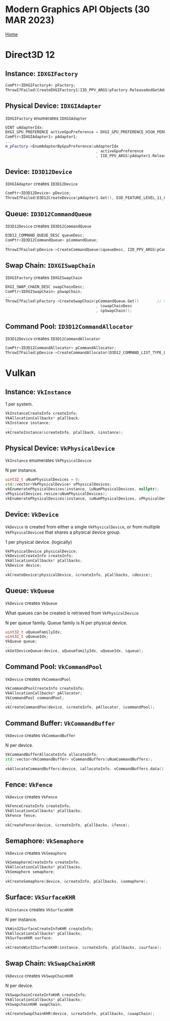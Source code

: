 # Modern Graphics API Objects (30 MAR 2023)
[Home](/)

# Direct3D 12

## Instance: `IDXGIFactory`

```cpp
ComPtr<IDXGIFactory4> pFactory;
ThrowIfFailed(CreateDXGIFactory1(IID_PPV_ARGS(pFactory.ReleaseAndGetAddressOf())));
```

## Physical Device: `IDXGIAdapter`

`IDXGIFactory` enumerates `IDXGIAdapter`

```cpp
UINT uAdapterIdx;
DXGI_GPU_PREFERENCE activeGpuPreference = DXGI_GPU_PREFERENCE_HIGH_PERFORMANCE;
ComPtr<IDXGIAdapter1> pAdapter1;
...
m_pFactory->EnumAdapterByGpuPreference(uAdapterIdx
                                        , activeGpuPreference
                                        , IID_PPV_ARGS(pAdapter1.ReleaseAndGetAddressOf()));
```

## Device: `ID3D12Device`

`IDXGIAdapter` creates `ID3D12Device`

```cpp
ComPtr<ID3D12Device> pDevice;
ThrowIfFailed(D3D12CreateDevice(pAdapter1.Get(), D3D_FEATURE_LEVEL_11_0, IID_PPV_ARGS(pDevice.ReleaseAndGetAddressOf())));
```

## Queue: `ID3D12CommandQueue`

`ID3D12Device` creates `ID3D12CommandQueue`

```cpp
D3D12_COMMAND_QUEUE_DESC queueDesc;
ComPtr<ID3D12CommandQueue> pCommandQueue;
...
ThrowIfFailed(pDevice->CreateCommandQueue(&queueDesc, IID_PPV_ARGS(pCommandQueue.ReleaseAndGetAddressOf())));
```

## Swap Chain: `IDXGISwapChain`

`IDXGIFactory` creates `IDXGISwapChain`

```cpp
DXGI_SWAP_CHAIN_DESC swapChainDesc;
ComPtr<IDXGISwapChain> pSwapChain;
...
ThrowIfFailed(pFactory->CreateSwapChain(pCommandQueue.Get()        // Swap chain needs the queue so that it can force a flush on it.
                                        , &swapChainDesc
                                        , &pSwapChain));
```

## Command Pool: `ID3D12CommandAllocator`

`ID3D12Device` creates `ID3D12CommandAllocator`

```cpp
ComPtr<ID3D12CommandAllocator> pCommandAllocator;
ThrowIfFailed(pDevice->CreateCommandAllocator(D3D12_COMMAND_LIST_TYPE_DIRECT, IID_PPV_ARGS(&pCommandAllocator)));
```

# Vulkan

## Instance: `VkInstance`

1 per system.

```cpp
VkInstanceCreateInfo createInfo;
VkAllocationCallbacks* pCallback;
VkInstance instance;
...
vkCreateInstance(&createInfo, pCallback, &instance);
```

## Physical Device: `VkPhysicalDevice`

`VkInstance` enumerates `VkPhysicalDevice`

N per instance.

```cpp
uint32_t uNumPhysicalDevices = 0;
std::vector<VkPhysicalDevice> vPhysicalDevices;
vkEnumeratePhysicalDevices(instance, &uNumPhysicalDevices, nullptr);
vPhysicalDevices.resize(uNumPhysicalDevices);
vkEnumeratePhysicalDevices(instance, &uNumPhysicalDevices, vPhysicalDevices.data());
```

## Device: `VkDevice`

`VkDevice` is created from either a single `VkPhysicalDevice`, or from multiple `VkPhysicalDevice`s that shares a physical device group.

1 per physical device. (logically)

```cpp
VkPhysicalDevice physicalDevice;
VkDeviceCreateInfo createInfo;
VkAllocationCallbacks* pCallbacks;
VkDevice device;
...
vkCreateDevice(physicalDevice, &createInfo, pCallbacks, &device);
```

## Queue: `VkQueue`

`VkDevice` creates `VkQueue`

What queues can be created is retrieved from `VkPhysicalDevice`

N per queue family. Queue family is N per physical device.

```cpp
uint32_t uQueueFamilyIdx;
uint32_t uQueueIdx;
VkQueue queue;
...
vkGetDeviceQueue(device, uQueueFamilyIdx, uQueueIdx, &queue);
```

## Command Pool: `VkCommandPool`

`VkDevice` creates `VkCommandPool`

```cpp
VkCommandPoolCreateInfo createInfo;
VkAllocationCallbacks* pAllocator;
VkCommandPool commandPool;
...
vkCreateCommandPoo(device, &createInfo, pAllocator, &commandPool);
```

## Command Buffer: `VkCommandBuffer`

`VkDevice` creates `VkCommandBuffer`

N per device.

```cpp
VkCommandBufferAllocateInfo allocateInfo;
std::vector<VkCommandBuffer> vCommandBuffers(uNumCommandBuffers);
...
vkAllocateCommandBuffers(device, &allocateInfo, vCommandBuffers.data());
```

## Fence: `VkFence`

`VkDevice` creates `VkFence`

```cpp
VkFenceCreateInfo createInfo;
VkAllocationCallbacks* pCallbacks;
VkFence fence;
...
vkCreateFence(device, &createInfo, pCallbacks, &fence);
```

## Semaphore: `VkSemaphore`

`VkDevice` creates `VkSemaphore`

```cpp
VkSemaphoreCreateInfo createInfo;
VkAllocationCallbacks* pCallbacks;
VkSemaphore semaphore;
...
vkCreateSemaphore(device, &createInfo, pCallbacks, &semaphore);
```

## Surface: `VkSurfaceKHR`

`VkInstance` creates `VkSurfaceKHR`

N per instance.

```cpp
VkWin32SurfaceCreateInfoKHR createInfo;
VkAllocationCallbacks* pCallbacks;
VkSurfaceKHR surface;
...
vkCreateWin32SurfaceKHR(instance, &createInfo, pCallbacks, &surface);
```

## Swap Chain: `VkSwapChainKHR`

`VkDevice` creates `VkSwapChainKHR`

N per device.

```cpp
VkSwapchainCreateInfoKHR createInfo;
VkAllocationCallbacks* pCallbacks;
VkSwapchainKHR swapChain;
...
vkCreateSwapChainKHR(device, &createInfo, pCallbacks, &swapChain);
```
